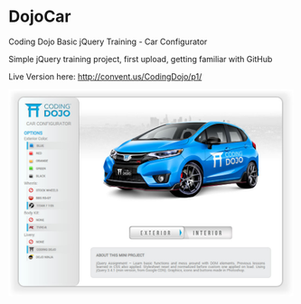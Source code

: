 # DojoCar
Coding Dojo Basic jQuery Training - Car Configurator

Simple jQuery training project, first upload, getting familiar with GitHub

Live Version here: http://convent.us/CodingDojo/p1/

<img src="https://github.com/gjvah/DojoCar/blob/master/preview.jpg?raw=true" targer="blank">
